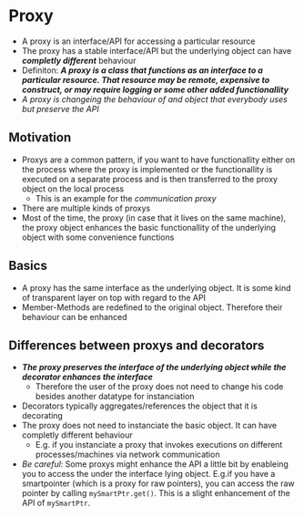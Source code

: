 # Proxy
+ A proxy is an interface/API for accessing a particular resource
+ The proxy has a stable interface/API but the underlying object can have ***completly different*** behaviour
+ Definiton: ***A proxy is a class that functions as an interface to a particular resource. That resource may be remote, expensive to construct, or may require logging or some other added functionallity***
+ _A proxy is changeing the behaviour of and object that everybody uses but preserve the API_

## Motivation
+ Proxys are a common pattern, if you want to have functionallity either on the process where the proxy is implemented or the functionallity is executed on a separate process and is then transferred to the proxy object on the local process
	- This is an example for the _communication proxy_
+ There are multiple kinds of proxys
+ Most of the time, the proxy (in case that it lives on the same machine), the proxy object enhances the basic functionallity of the underlying object with some convenience functions

## Basics
+ A proxy has the same interface as the underlying object. It is some kind of transparent layer on top with regard to the API
+ Member-Methods are redefined to the original object. Therefore their behaviour can be enhanced

## Differences between proxys and decorators
+ ***The proxy preserves the interface of the underlying object while the decorator enhances the interface***
	- Therefore the user of the proxy does not need to change his code besides another datatype for instanciation
+ Decorators typically aggregates/references the object that it is decorating
+ The proxy does not need to instanciate the basic object. It can have completly different behaviour
	- E.g. if you instanciate a proxy that invokes executions on different processes/machines via network communication
+ *Be careful*: Some proxys might enhance the API a little bit by enableing you to access the under the interface lying object. E.g.if you have a smartpointer (which is a proxy for raw pointers), you can access the raw pointer by calling `mySmartPtr.get()`. This is a slight enhancement of the API of `mySmartPtr`.
